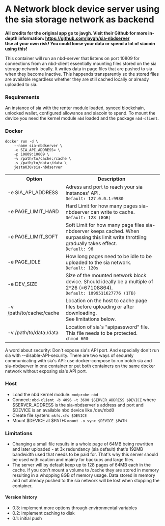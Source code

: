 <h1>A Network block device server using the sia storage network as backend</h1>

<p><b>All credits for the original app go to javgh. Visit their Github for more in-depth information: <a href="https://github.com/javgh/sia-nbdserver">https://github.com/javgh/sia-nbdserver</a></br>
Use at your own risk! You could loose your data or spend a lot of siacoin using this!</b></p>
<p>This container will run an nbd-server that listens on port 10809 for connections from an nbd-client essentially mounting files stored on the sia storage network locally. It writes data in page files that are pushed to sia when they become inactive. This happends transparently so the stored files are available regardless whether they are still cached locally or already uploaded to sia.</p>

<h3>Requirements</h3>

<p>An instance of sia with the renter module loaded, synced blockchain, unlocked wallet, configured allowance and siacoin to spend. To mount the device you need the kernel module <code>nbd</code> loaded and the package <code>nbd-client</code>.</p>

<h3>Docker</h3>

<pre><code>docker run -d \
    --name sia-nbdserver \
    -e SIA_API_ADDRESS= \
    -p 10809:10809 \
    -v /path/to/cache:/cache \
    -v /path/to/data:/data \
    jesta030/sia-nbdserver</code></pre>

<table>
  <tr>
    <th>Option</th>
    <th>Description</th>
  </tr>
  <tr>
    <td>-e SIA_API_ADDRESS</td>
      <td>Adress and port to reach your sia instances' API.<br><code>Default: 127.0.0.1:9980</code></td>
  </tr>
  <tr>
    <td>-e PAGE_LIMIT_HARD</td>
      <td>Hard Limit for how many pages sia-nbdserver can write to cache.<br><code>Default: 128 (8GB)</code></td>
  </tr>
  <tr>
    <td>-e PAGE_LIMIT_SOFT</td>
    <td>Soft Limit for how many page files sia-nbdserver keeps cached. When surpassing this limit write throttling gradually takes effect.<br><code>Default: 96</code></td>
  </tr>
  <tr>
    <td>-e PAGE_IDLE</td>
    <td>How long pages need to be idle to be uploaded to the sia network.<br><code>Default: 120s</code></td>
  </tr>
  <tr>
    <td>-e DEV_SIZE</td>
    <td>Size of the mounted network block device. Should ideally be a multiple of 2^26 (=67108864).<br><code>Default: 1099511627776 (1TB)</code></td>
  </tr>
  <tr>
    <td>-v /path/to/cache:/cache</td>
    <td>Location on the host to cache page files before uploading or after downloading.<br>See limitations below.</td>
  </tr>
  <tr>
    <td>-v /path/to/data:/data</td>
    <td>Location of sia`s "apipassword" file. This file needs to be protected.<br><code>chmod 600</code></td>
  </tr>
</table>

A word about security: Don't expose sia's API port. And especially don't run sia with --disable-API-security. There are two ways of securely communicating with sia's API: use docker-compose to run botch sia and sia-nbdserver in one container or put both containers on the same docker network without exposing sia's API port.

<h3>Host</h3>

<ul><li>Load the nbd kernel module: <code>modprobe nbd</code>
<li>Connect: <code>nbd-client -b 4096 -t 3600 $SERVER_ADDRESS $DEVICE</code> where $SERVER_ADDRESS is the sia-nbdserver's address and port and $DEVICE is an available nbd device like /dev/nbd0
<li>Create file system: <code>mkfs.xfs $DEVICE</code> 
<li>Mount $DEVICE at $PATH: <code>mount -o sync $DEVICE $PATH</code></ul>

<h3>Limitations</h3>

<ul><li>Changing a small file results in a whole page of 64MB being rewritten and later uploaded - at 3x redundancy (sia default) that's 192MB bandwidth used that needs to be paid for. That's why this server should be used with caution and mainly for backups and large files.
<li>The server will by default keep up to 128 pages of 64MB each in the cache. If you don't mount a volume to /cache they are stored in memory resulting in a whopping 8GB of memory usage. Data stored in memory and not already pushed to the sia network will be lost when stopping the container.</ul>

<h4>Version history</h4>

<ul>
<li>0.3: implement more options through environmental variables
<li>0.2: implement caching to disk
<li>0.1: initial push</ul>
